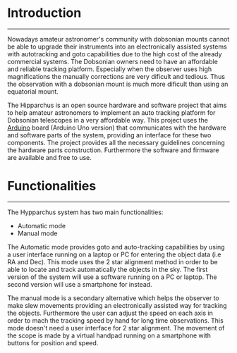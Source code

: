 # Introduction #

---


Nowadays amateur astronomer's community with dobsonian mounts cannot be able to upgrade their instruments into an electronically assisted systems with autotracking and goto capabilities due to the high cost of the already commercial systems. The Dobsonian owners need to have an affordable and reliable tracking platform. Especially when the observer uses high magnifications the manually corrections are very dificult and tedious. Thus the observation with a dobsonian mount is much more dificult than using an equatorial mount.

The Hipparchus is an open source hardware and software project that aims to help amateur astronomers to implement an auto tracking platform for Dobsonian telescopes in a very affordable way. This project uses the [Arduino](http://www.arduino.cc) board (Arduino Uno version) that communicates with the hardware and software parts of the system, providing an interface for these two components. The project provides all the necessary guidelines concerning the hardware parts construction.  Furthermore the software and firmware are available and free to use.

# Functionalities #

---

The Hypparchus system has two main functionalities:
  * Automatic mode
  * Manual mode

The Automatic mode provides goto and auto-tracking capabilities by using a user interface running on a laptop or PC for entering the object data (i.e RA and Dec). This mode uses the 2 star alignment method in order to be able to locate and track automatically the objects in the sky. The first version of the system will use a software running on a PC or laptop. The second version will use a smartphone for instead.

The manual mode is a secondary alternative which helps the observer to make slew movements providing an electronically assisted way for tracking the objects. Furthermore the user can adjust the speed on each axis in order to mach the tracking speed by hand for long time observations. This mode doesn't need a user interface for 2 star alignment. The movement of the scope is made by a virtual handpad running on a smartphone with buttons for position and speed.